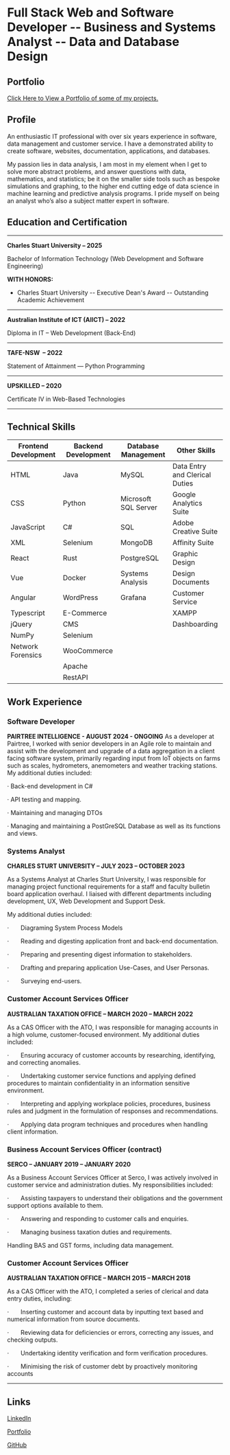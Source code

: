 # Full Stack Web and Software Developer -- Business and Systems Analyst -- Data and Database Design
## Portfolio

[Click Here to View a Portfolio of some of my projects.](https://darcy-nr.github.io/portfolio/)


## Profile

An enthusiastic IT professional with over six years experience in software, data management and customer service. I have a demonstrated ability to create software, websites, documentation, applications, and databases.

My passion lies in data analysis, I am most in my element when I get to solve more abstract problems, and answer questions with data, mathematics, and statistics; be it on the smaller side tools such as bespoke simulations and graphing, to the higher end cutting edge of data science in machine learning and predictive analysis programs. I pride myself on being an analyst who’s also a subject matter expert in software.

## Education and Certification

---

**Charles Stuart University – 2025**

Bachelor of Information Technology (Web Development and Software Engineering)

**WITH HONORS:**

- Charles Stuart University -- Executive Dean's Award -- Outstanding Academic Achievement

---

**Australian Institute of ICT (AIICT) – 2022**

Diploma in IT – Web Development (Back-End)

---

**TAFE-NSW  – 2022**

Statement of Attainment — Python Programming

---

**UPSKILLED – 2020**

Certificate IV in Web-Based Technologies

---

## Technical Skills

| Frontend Development | Backend Development | Database Management | Other Skills               |
|----------------------|---------------------|---------------------|----------------------------|
| HTML                 | Java                | MySQL               | Data Entry and Clerical Duties |
| CSS                  | Python              | Microsoft SQL Server | Google Analytics Suite     |
| JavaScript           | C#                  | SQL                 | Adobe Creative Suite       |
| XML                  | Selenium            | MongoDB             | Affinity Suite             |
| React                | Rust                | PostgreSQL          | Graphic Design             |
| Vue                  | Docker              | Systems Analysis    | Design Documents           |
| Angular              | WordPress           | Grafana             | Customer Service           |
| Typescript           | E-Commerce          |                     | XAMPP                      |
| jQuery               | CMS                 |                     |  Dashboarding              |
| NumPy                | Selenium            |                     |                            |
| Network Forensics    | WooCommerce         |                     |                            |
|                      | Apache              |                     |                            |
|                      | RestAPI             |                     |                            |


## Work Experience

### Software Developer
**PAIRTREE INTELLIGENCE - AUGUST 2024 - ONGOING**
As a developer at Pairtree, I worked with senior developers in an Agile role to maintain and assist with the development and upgrade of a data aggregation in a client facing software system, primarily regarding input from IoT objects on farms such as scales, hydrometers, anemometers and weather tracking stations.
My additional duties included:

·	Back-end development in C#

·	API testing and mapping.

·	Maintaining and managing DTOs

·	Managing and maintaining a PostGreSQL Database as well as its functions and views.


### Systems Analyst

**CHARLES STURT UNIVERSITY – JULY 2023 – OCTOBER 2023**

As a Systems Analyst at Charles Sturt University, I was responsible for managing project functional requirements for a staff and faculty bulletin board application overhaul. I liaised with different departments including development, UX, Web Development and Support Desk.

My additional duties included:

·       Diagraming System Process Models

·       Reading and digesting application front and back-end documentation.

·       Preparing and presenting digest information to stakeholders.

·       Drafting and preparing application Use-Cases, and User Personas.

·       Surveying end-users.


  
### Customer Account Services Officer

**AUSTRALIAN TAXATION OFFICE – MARCH 2020 – MARCH 2022**

As a CAS Officer with the ATO, I was responsible for managing accounts in a high volume, customer-focused environment. My additional duties included:

·       Ensuring accuracy of customer accounts by researching, identifying, and correcting anomalies.

·       Undertaking customer service functions and applying defined procedures to maintain confidentiality in an information sensitive environment.

·       Interpreting and applying workplace policies, procedures, business rules and judgment in the formulation of responses and recommendations.

·       Applying data program techniques and procedures when handling client information.



### Business Account Services Officer (contract)

**SERCO – JANUARY 2019 – JANUARY 2020**

As a Business Account Services Officer at Serco, I was actively involved in customer service and administration duties. My responsibilities included:

·       Assisting taxpayers to understand their obligations and the government support options available to them.

·       Answering and responding to customer calls and enquiries.

·       Managing business taxation duties and requirements.

Handling BAS and GST forms, including data management.



### Customer Account Services Officer

**AUSTRALIAN TAXATION OFFICE – MARCH 2015 – MARCH 2018**

As a CAS Officer with the ATO, I completed a series of clerical and data entry duties, including:

·       Inserting customer and account data by inputting text based and numerical information from source documents.

·       Reviewing data for deficiencies or errors, correcting any issues, and checking outputs.

·       Undertaking identity verification and form verification procedures.

·       Minimising the risk of customer debt by proactively monitoring accounts

---

## Links

[LinkedIn](https://www.linkedin.com/in/nicholas-darcy-b62700210/)

[Portfolio](https://darcy-nr.github.io/portfolio/)

[GitHub](https://github.com/Darcy-NR)
